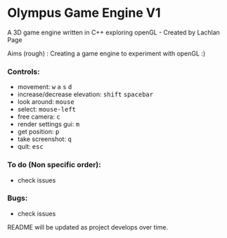 # Olympus Game Engine V1
A 3D game engine written in C++ exploring openGL - Created by Lachlan Page

Aims (rough) : Creating a game engine to experiment with openGL :) 

### Controls: 
- movement: <kbd>w</kbd> <kbd>a</kbd> <kbd>s</kbd> <kbd>d</kbd>
- increase/decrease elevation: <kbd>shift</kbd> <kbd>spacebar</kbd>
- look around: <kbd>mouse</kbd>
- select: <kbd>mouse-left</kbd>
- free camera: <kbd>c</kbd>
- render settings gui: <kbd>m</kbd>
- get position: <kbd>p</kbd>
- take screenshot: <kbd>q</kbd>
- quit: <kbd>esc</kbd>

### To do (Non specific order): 
- check issues
### Bugs: 
- check issues

README will be updated as project develops over time. 

